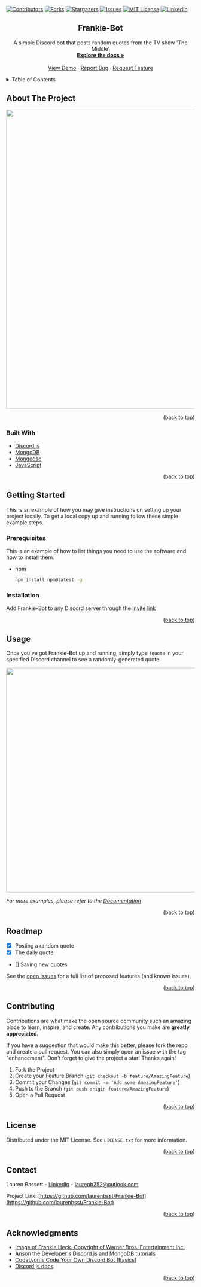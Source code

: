 <div id="top"></div>
<!--
*** Thanks for checking out the Best-README-Template. If you have a suggestion
*** that would make this better, please fork the repo and create a pull request
*** or simply open an issue with the tag "enhancement".
*** Don't forget to give the project a star!
*** Thanks again! Now go create something AMAZING! :D
-->



<!-- PROJECT SHIELDS -->
<!--
*** I'm using markdown "reference style" links for readability.
*** Reference links are enclosed in brackets [ ] instead of parentheses ( ).
*** See the bottom of this document for the declaration of the reference variables
*** for contributors-url, forks-url, etc. This is an optional, concise syntax you may use.
*** https://www.markdownguide.org/basic-syntax/#reference-style-links
-->
[![Contributors][contributors-shield]][contributors-url]
[![Forks][forks-shield]][forks-url]
[![Stargazers][stars-shield]][stars-url]
[![Issues][issues-shield]][issues-url]
[![MIT License][license-shield]][license-url]
[![LinkedIn][linkedin-shield]][linkedin-url]



<!-- PROJECT LOGO -->

<h2 align="center">Frankie-Bot</h3>

  <p align="center">
    A simple Discord bot that posts random quotes from the TV show 'The Middle'
    <br />
    <a href="https://github.com/laurenbsst/Frankie-Bot"><strong>Explore the docs »</strong></a>
    <br />
    <br />
    <a href="https://github.com/laurenbsst/Frankie-Bot">View Demo</a>
    ·
    <a href="https://github.com/laurenbsst/Frankie-Bot/issues">Report Bug</a>
    ·
    <a href="https://github.com/laurenbsst/Frankie-Bot/issues">Request Feature</a>
  </p>
</div>



<!-- TABLE OF CONTENTS -->
<details>
  <summary>Table of Contents</summary>
  <ol>
    <li>
      <a href="#about-the-project">About The Project</a>
      <ul>
        <li><a href="#built-with">Built With</a></li>
      </ul>
    </li>
    <li>
      <a href="#getting-started">Getting Started</a>
      <ul>
        <li><a href="#prerequisites">Prerequisites</a></li>
        <li><a href="#installation">Installation</a></li>
      </ul>
    </li>
    <li><a href="#usage">Usage</a></li>
    <li><a href="#roadmap">Roadmap</a></li>
    <li><a href="#contributing">Contributing</a></li>
    <li><a href="#license">License</a></li>
    <li><a href="#contact">Contact</a></li>
    <li><a href="#acknowledgments">Acknowledgments</a></li>
  </ol>
</details>



<!-- ABOUT THE PROJECT -->
## About The Project

<img src= "https://user-images.githubusercontent.com/58308897/145884240-a70e0ba9-bf86-42fe-9933-ac1b58eff173.jpg" width="800"/>


<p align="right">(<a href="#top">back to top</a>)</p>



### Built With

* [Discord.js](https://discord.js.org/#/)
* [MongoDB](https://www.mongodb.com/)
* [Mongoose](https://mongoosejs.com/docs/)
* [JavaScript](https://developer.mozilla.org/en-US/docs/Web/JavaScript)

<p align="right">(<a href="#top">back to top</a>)</p>



<!-- GETTING STARTED -->
## Getting Started

This is an example of how you may give instructions on setting up your project locally.
To get a local copy up and running follow these simple example steps.

### Prerequisites

This is an example of how to list things you need to use the software and how to install them.
* npm
  ```sh
  npm install npm@latest -g
  ```

### Installation

Add Frankie-Bot to any Discord server through the [invite link](https://discord.com/api/oauth2/authorize?client_id=873268006866780280&permissions=534723951680&scope=bot)


<p align="right">(<a href="#top">back to top</a>)</p>



<!-- USAGE EXAMPLES -->
## Usage

Once you've got Frankie-Bot up and running, simply type ```!quote``` in your specified Discord channel to see a randomly-generated quote.

<img src="https://user-images.githubusercontent.com/58308897/145881997-151e205d-625e-4dda-9e7a-9790255e942f.jpg" width="600"/>



_For more examples, please refer to the [Documentation](https://example.com)_

<p align="right">(<a href="#top">back to top</a>)</p>



<!-- ROADMAP -->
## Roadmap

- [x] Posting a random quote
- [x] The daily quote
- [] Saving new quotes

See the [open issues](https://github.com/laurenbsst/Frankie-Bot/issues) for a full list of proposed features (and known issues).

<p align="right">(<a href="#top">back to top</a>)</p>



<!-- CONTRIBUTING -->
## Contributing

Contributions are what make the open source community such an amazing place to learn, inspire, and create. Any contributions you make are **greatly appreciated**.

If you have a suggestion that would make this better, please fork the repo and create a pull request. You can also simply open an issue with the tag "enhancement".
Don't forget to give the project a star! Thanks again!

1. Fork the Project
2. Create your Feature Branch (`git checkout -b feature/AmazingFeature`)
3. Commit your Changes (`git commit -m 'Add some AmazingFeature'`)
4. Push to the Branch (`git push origin feature/AmazingFeature`)
5. Open a Pull Request

<p align="right">(<a href="#top">back to top</a>)</p>



<!-- LICENSE -->
## License

Distributed under the MIT License. See `LICENSE.txt` for more information.

<p align="right">(<a href="#top">back to top</a>)</p>



<!-- CONTACT -->
## Contact

Lauren Bassett - [LinkedIn](https://www.linkedin.com/in/lauren-bassett-4310921b0/) - laurenb252@outlook.com

Project Link: [https://github.com/laurenbsst/Frankie-Bot](https://github.com/laurenbsst/Frankie-Bot)

<p align="right">(<a href="#top">back to top</a>)</p>



<!-- ACKNOWLEDGMENTS -->
## Acknowledgments

* [Image of Frankie Heck. Copyright of Warner Bros. Entertainment Inc.](https://www.warnerbros.com/tv/middle)
* [Anson the Developer's Discord.js and MongoDB tutorials](https://youtu.be/sng1vw9l7J0)
* [CodeLyon's Code Your Own Discord Bot (Basics)](https://youtu.be/j_sD9udZnCk)
* [Discord.js docs](https://discord.js.org/#/docs/main/stable/general/welcome)
<p align="right">(<a href="#top">back to top</a>)</p>



<!-- MARKDOWN LINKS & IMAGES -->
<!-- https://www.markdownguide.org/basic-syntax/#reference-style-links -->
[contributors-shield]: https://img.shields.io/github/contributors/laurenbsst/Frankie-Bot.svg?style=for-the-badge
[contributors-url]: https://github.com/laurenbsst/Frankie-Bot/graphs/contributors
[forks-shield]: https://img.shields.io/github/forks/laurenbsst/Frankie-Bot.svg?style=for-the-badge
[forks-url]: https://github.com/laurenbsst/Frankie-Bot/network/members
[stars-shield]: https://img.shields.io/github/stars/laurenbsst/Frankie-Bot.svg?style=for-the-badge
[stars-url]: https://github.com/laurenbsst/Frankie-Bot/stargazers
[issues-shield]: https://img.shields.io/github/issues/laurenbsst/Frankie-Bot.svg?style=for-the-badge
[issues-url]: https://github.com/laurenbsst/Frankie-Bot/issues
[license-shield]: https://img.shields.io/github/license/laurenbsst/Frankie-Bot.svg?style=for-the-badge
[license-url]: https://github.com/laurenbsst/Frankie-Bot/blob/main/LICENSE.txt
[linkedin-shield]: https://img.shields.io/badge/LinkedIn-gray?style=for-the-badge&logo=linkedin
[linkedin-url]: https://www.linkedin.com/in/lauren-bassett-4310921b0/
[product-screenshot]: images/screenshot.png

